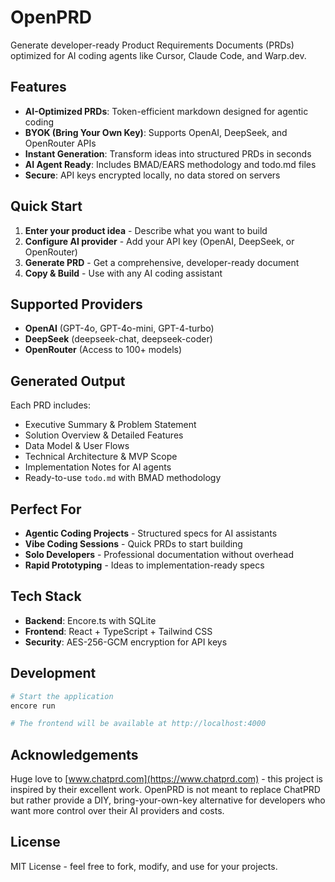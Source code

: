 # OpenPRD

Generate developer-ready Product Requirements Documents (PRDs) optimized for AI coding agents like Cursor, Claude Code, and Warp.dev.

## Features

- **AI-Optimized PRDs**: Token-efficient markdown designed for agentic coding
- **BYOK (Bring Your Own Key)**: Supports OpenAI, DeepSeek, and OpenRouter APIs
- **Instant Generation**: Transform ideas into structured PRDs in seconds
- **AI Agent Ready**: Includes BMAD/EARS methodology and todo.md files
- **Secure**: API keys encrypted locally, no data stored on servers

## Quick Start

1. **Enter your product idea** - Describe what you want to build
2. **Configure AI provider** - Add your API key (OpenAI, DeepSeek, or OpenRouter)
3. **Generate PRD** - Get a comprehensive, developer-ready document
4. **Copy & Build** - Use with any AI coding assistant

## Supported Providers

- **OpenAI** (GPT-4o, GPT-4o-mini, GPT-4-turbo)
- **DeepSeek** (deepseek-chat, deepseek-coder)
- **OpenRouter** (Access to 100+ models)

## Generated Output

Each PRD includes:
- Executive Summary & Problem Statement
- Solution Overview & Detailed Features
- Data Model & User Flows
- Technical Architecture & MVP Scope
- Implementation Notes for AI agents
- Ready-to-use `todo.md` with BMAD methodology

## Perfect For

- **Agentic Coding Projects** - Structured specs for AI assistants
- **Vibe Coding Sessions** - Quick PRDs to start building
- **Solo Developers** - Professional documentation without overhead
- **Rapid Prototyping** - Ideas to implementation-ready specs

## Tech Stack

- **Backend**: Encore.ts with SQLite
- **Frontend**: React + TypeScript + Tailwind CSS
- **Security**: AES-256-GCM encryption for API keys

## Development

```bash
# Start the application
encore run

# The frontend will be available at http://localhost:4000
```

## Acknowledgements

Huge love to [www.chatprd.com](https://www.chatprd.com) - this project is inspired by their excellent work. OpenPRD is not meant to replace ChatPRD but rather provide a DIY, bring-your-own-key alternative for developers who want more control over their AI providers and costs.

## License

MIT License - feel free to fork, modify, and use for your projects.
